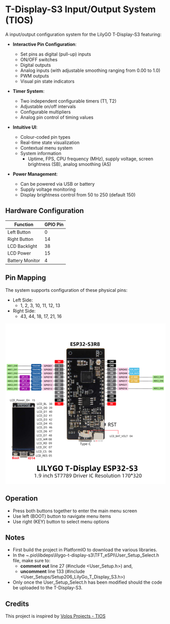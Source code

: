 # T-Display-S3 Input/Output System (TIOS)

A input/output configuration system for the LilyGO T-Display-S3 featuring:
- **Interactive Pin Configuration**:
  - Set pins as digital (pull-up) inputs
  - ON/OFF switches
  - Digital outputs
  - Analog inputs (with adjustable smoothing ranging from 0.00 to 1.0)
  - PWM outputs
  - Visual pin state indicators

- **Timer System**:
  - Two independent configurable timers (T1, T2)
  - Adjustable on/off intervals
  - Configurable multipliers
  - Analog pin control of timing values

- **Intuitive UI**:
  - Colour-coded pin types
  - Real-time state visualization
  - Contextual menu system
  - System information
    - Uptime, FPS, CPU frequency (MHz), supply voltage, screen brightness (SB), analog smoothing (AS)

- **Power Management**:
  - Can be powered via USB or battery
  - Supply voltage monitoring
  - Display brightness control from 50 to 250 (default 150)

## Hardware Configuration

| Function        | GPIO Pin |
|-----------------|----------|
| Left Button     | 0        |
| Right Button    | 14       |
| LCD Backlight   | 38       |
| LCD Power       | 15       |
| Battery Monitor | 4        |

## Pin Mapping

The system supports configuration of these physical pins:
- Left Side:
  - 1, 2, 3, 10, 11, 12, 13
- Right Side:
  - 43, 44, 18, 17, 21, 16

![T-DISPLAY-S3-PinMap](T-DISPLAY-S3-PinMap.jpg)

## Operation

- Press both buttons together to enter the main menu screen
- Use left (BOOT) button to navigate menu items
- Use right (KEY) button to select menu options

## Notes

- First build the project in PlatformIO to download the various libraries.
- In the ~.pio\libdeps\lilygo-t-display-s3\TFT_eSPI\User_Setup_Select.h file, make sure to:
  - **comment out** line 27 (#include <User_Setup.h>) and,
  - **uncomment** line 133 (#include <User_Setups/Setup206_LilyGo_T_Display_S3.h>)
- Only once the User_Setup_Select.h has been modified should the code be uploaded to the T-Display-S3.

## Credits

This project is inspired by [Volos Projects - TIOS](https://github.com/VolosR/tios)

